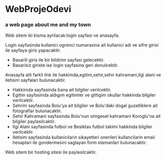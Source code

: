 # WebProjeOdevi
<h3>a web page about me and my town</h3>

<p>Web sitem iki kisma ayrilacak:login sayfasi ve anasayfa.</p>
<div>
<span>Login sayfasinda kullanici ogrenci numarasina ait kullanici adi ve sifre girisi ile sayfaya giris yapacaktir.</span><br>
  <ul>
    <li>Basarili giris ile bir bildirim sayfasi gelecektir.</li>
    <li>Basarisiz giriste ise login sayfasina geri donulcektir.</li>
  </ul>
</div>
<div>
<span>Anasayfa alti farkli link ile hakkimda,egitim,sehir,sehir kahramani,ilgi alani ve iletisim sayfalari bulunacaktir.</span><br>
  <ul>
    <li>Hakkimda sayfasinda bana ait bilgiler verilcektir.</li>
    <li>Egitim sayfasinda aldıgım egitimler ve gittigim okullar hakkinda bilgiler verilcektir.</li>
    <li>Sehrim sayfasinda Bolu'ya ait bilgiler ve Bolu'daki dogal guzelliklere ait fotograflar bulunacaktir.</li>
    <li>Sehir Kahramani sayfasinda Bolu'nun simgesel kahramani Koroglu'na ait bilgiler paylasilcaktir.</li>
    <li>Ilgi Alani sayfasinda futbol ve Besiktas futbol takimi hakkinda bilgiler verilcektir.</li>
    <li>Iletisim sayfasinda kullanicilarin sikayetleri onerileri kullancilarin email hesaplari ile gondermesini saglayan form elamanlari bulunacaktir.</li>
  </ul>
</div>
<p>Web sitem bir hosting sitesi ile paylasilcaktir.</p>

